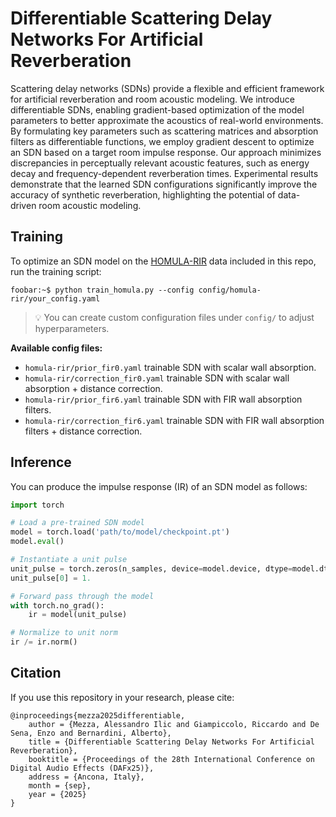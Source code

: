 # Differentiable Scattering Delay Networks For Artificial Reverberation

Scattering delay networks (SDNs) provide a flexible and efficient framework for artificial reverberation and room acoustic modeling. We introduce differentiable SDNs, enabling gradient-based optimization of the model parameters to better approximate the acoustics of real-world environments. By formulating key parameters such as scattering matrices and absorption filters as differentiable functions, we employ gradient descent to optimize an SDN based on a target room impulse response. Our approach minimizes discrepancies in perceptually relevant acoustic features, such as energy decay and frequency-dependent reverberation times. Experimental results demonstrate that the learned SDN configurations significantly improve the accuracy of synthetic reverberation, highlighting the potential of data-driven room acoustic modeling.

## Training

To optimize an SDN model on the [HOMULA-RIR](https://github.com/polimi-ispl/homula-rir) data included in this repo, run the training script:

```console
foobar:~$ python train_homula.py --config config/homula-rir/your_config.yaml
```

> 💡 You can create custom configuration files under `config/` to adjust hyperparameters.

**Available config files:**
* `homula-rir/prior_fir0.yaml` trainable SDN with scalar wall absorption.
* `homula-rir/correction_fir0.yaml` trainable SDN with scalar wall absorption + distance correction.
* `homula-rir/prior_fir6.yaml` trainable SDN with FIR wall absorption filters.
* `homula-rir/correction_fir6.yaml` trainable SDN with FIR wall absorption filters + distance correction.

## Inference
You can produce the impulse response (IR) of an SDN model as follows:

```python
import torch

# Load a pre-trained SDN model
model = torch.load('path/to/model/checkpoint.pt')
model.eval()

# Instantiate a unit pulse
unit_pulse = torch.zeros(n_samples, device=model.device, dtype=model.dtype)
unit_pulse[0] = 1.

# Forward pass through the model
with torch.no_grad():
    ir = model(unit_pulse)

# Normalize to unit norm
ir /= ir.norm()
```

## Citation
If you use this repository in your research, please cite:

```
@inproceedings{mezza2025differentiable,
    author = {Mezza, Alessandro Ilic and Giampiccolo, Riccardo and De Sena, Enzo and Bernardini, Alberto},
    title = {Differentiable Scattering Delay Networks For Artificial Reverberation},
    booktitle = {Proceedings of the 28th International Conference on Digital Audio Effects (DAFx25)},
    address = {Ancona, Italy},
    month = {sep}, 
    year = {2025}
}
```
